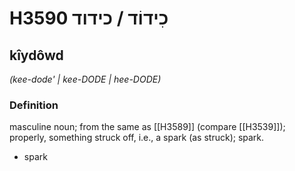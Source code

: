 # H3590 כִידוֹד / כידוד

## kîydôwd

_(kee-dode' | kee-DODE | hee-DODE)_

### Definition

masculine noun; from the same as [[H3589]] (compare [[H3539]]); properly, something struck off, i.e., a spark (as struck); spark.

- spark
